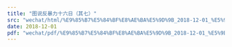 ```yaml
---
title: "图说反暴力十六日（其七）"
src: "wechat/html/%E9%85%B7%E5%84%BF%E8%AE%BA%E5%9D%9B_2018-12-01_%E5%9B%BE%E8%AF%B4%E5%8F%8D%E6%9A%B4%E5%8A%9B%E5%8D%81%E5%85%AD%E6%97%A5%EF%BC%88%E5%85%B6%E4%B8%83%EF%BC%89.html"
date: 2018-12-01
pdf: "wechat/pdf/%E9%85%B7%E5%84%BF%E8%AE%BA%E5%9D%9B_2018-12-01_%E5%9B%BE%E8%AF%B4%E5%8F%8D%E6%9A%B4%E5%8A%9B%E5%8D%81%E5%85%AD%E6%97%A5%EF%BC%88%E5%85%B6%E4%B8%83%EF%BC%89.pdf"
---
```

